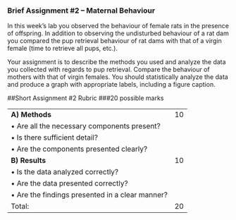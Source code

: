 ### Brief Assignment \#2 – Maternal Behaviour

In this week’s lab you observed the behaviour of female rats in the presence of offspring. In addition to observing the undisturbed behaviour of a rat dam you compared the pup retrieval behaviour of rat dams with that of a virgin female (time to retrieve all pups, etc.).

Your assignment is to describe the methods you used and analyze the data you collected with regards to pup retrieval. Compare the behaviour of mothers with that of virgin females. You should statistically analyze the data and produce a graph with appropriate labels, including a figure caption.

##Short Assignment \#2 Rubric
###20 possible marks

|  |  |
| :--- | ---: |
| **A\)    Methods** |10  |
|•	Are all the necessary components present?||
|•	Is there sufficient detail?||
|•	Are the components presented clearly?||
| **B\)    Results** |10 |
|•	Is the data analyzed correctly?||
|•	Are the data presented correctly?||
|•	Are the findings presented in a clear manner?||
|Total:|										20|
